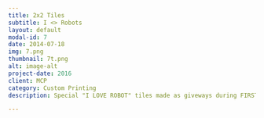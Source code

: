 ```yaml
---
title: 2x2 Tiles 
subtitle: I <> Robots
layout: default
modal-id: 7
date: 2014-07-18
img: 7.png
thumbnail: 7t.png
alt: image-alt
project-date: 2016
client: MCP
category: Custom Printing
description: Special "I LOVE ROBOT" tiles made as giveways during FIRST Championship St-Louis and LEGOWORLD CPH and other MINDSTORMS events worldwide.

---
```

